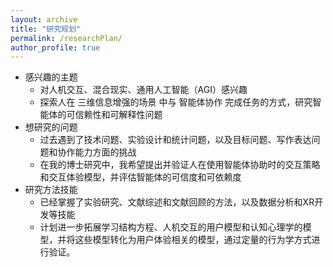 ```yaml
---
layout: archive
title: "研究规划"
permalink: /researchPlan/
author_profile: true
---
```


- 感兴趣的主题
  - 对人机交互、混合现实、通用人工智能（AGI）感兴趣
  - 探索人在 三维信息增强的场景 中与 智能体协作 完成任务的方式，研究智能体的可信赖性和可解释性问题
- 想研究的问题
  - 过去遇到了技术问题、实验设计和统计问题，以及目标问题、写作表达问题和协作能力方面的挑战
  - 在我的博士研究中，我希望提出并验证人在使用智能体协助时的交互策略和交互体验模型，并评估智能体的可信度和可依赖度
- 研究方法技能
  - 已经掌握了实验研究、文献综述和文献回顾的方法，以及数据分析和XR开发等技能
  - 计划进一步拓展学习结构方程、人机交互的用户模型和认知心理学的模型，并将这些模型转化为用户体验相关的模型，通过定量的行为学方式进行验证。